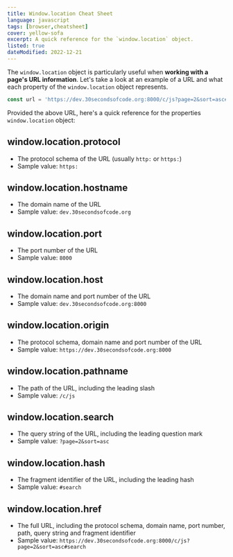```yaml
---
title: Window.location Cheat Sheet
language: javascript
tags: [browser,cheatsheet]
cover: yellow-sofa
excerpt: A quick reference for the `window.location` object.
listed: true
dateModified: 2022-12-21
---
```


The `window.location` object is particularly useful when **working with a page's URL information**. Let's take a look at an example of a URL and what each property of the `window.location` object represents.

```js
const url = 'https://dev.30secondsofcode.org:8000/c/js?page=2&sort=asc#search';
```

Provided the above URL, here's a quick reference for the properties `window.location` object:

## window.location.protocol

- The protocol schema of the URL (usually `http:` or `https:`)
- Sample value: `https:`

## window.location.hostname

- The domain name of the URL
- Sample value: `dev.30secondsofcode.org`

## window.location.port

- The port number of the URL
- Sample value: `8000`

## window.location.host

- The domain name and port number of the URL
- Sample value: `dev.30secondsofcode.org:8000`

## window.location.origin

- The protocol schema, domain name and port number of the URL
- Sample value: `https://dev.30secondsofcode.org:8000`

## window.location.pathname

- The path of the URL, including the leading slash
- Sample value: `/c/js`

## window.location.search

- The query string of the URL, including the leading question mark
- Sample value: `?page=2&sort=asc`

## window.location.hash

- The fragment identifier of the URL, including the leading hash
- Sample value: `#search`

## window.location.href

- The full URL, including the protocol schema, domain name, port number, path, query string and fragment identifier
- Sample value: `https://dev.30secondsofcode.org:8000/c/js?page=2&sort=asc#search`
